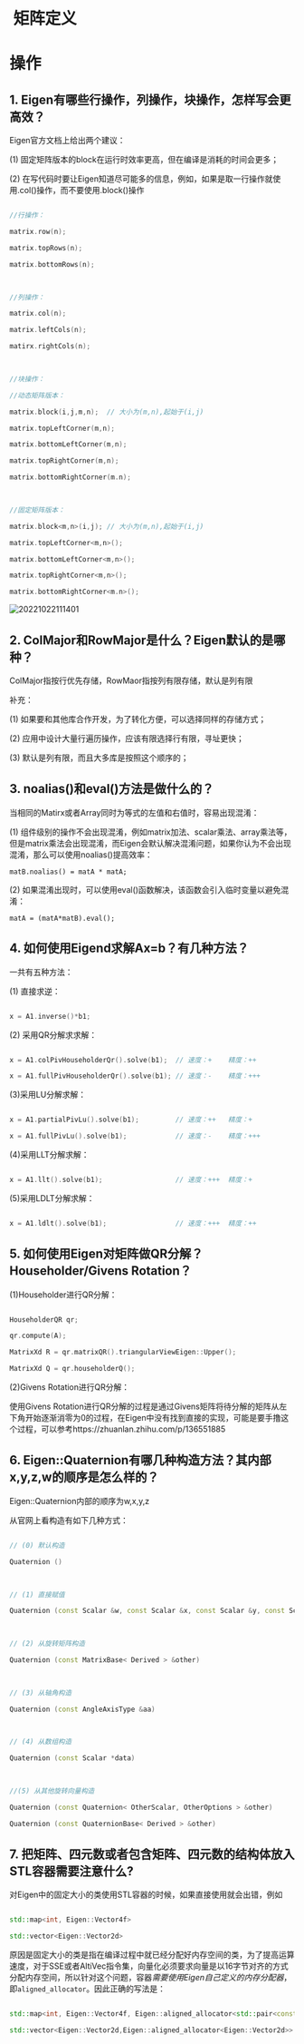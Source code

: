 #  矩阵定义

  
  

# 操作

## 1. Eigen有哪些行操作，列操作，块操作，怎样写会更高效？

  

Eigen官方文档上给出两个建议：

(1) 固定矩阵版本的block在运行时效率更高，但在编译是消耗的时间会更多；

(2) 在写代码时要让Eigen知道尽可能多的信息，例如，如果是取一行操作就使用.col()操作，而不要使用.block()操作

  
  

```c++

//行操作：

matrix.row(n);

matrix.topRows(n);

matrix.bottomRows(n);

  

//列操作：

matrix.col(n);

matrix.leftCols(n);

matirx.rightCols(n);

  

//块操作：

//动态矩阵版本：

matrix.block(i,j,m,n);  // 大小为(m,n),起始于(i,j)

matrix.topLeftCorner(m,n);

matrix.bottomLeftCorner(m,n);

matrix.topRightCorner(m,n);

matrix.bottomRightCorner(m.n);

  

//固定矩阵版本：

matrix.block<m,n>(i,j); // 大小为(m,n),起始于(i,j)

matrix.topLeftCorner<m,n>();

matrix.bottomLeftCorner<m,n>();

matrix.topRightCorner<m,n>();

matrix.bottomRightCorner<m.n>();

```

![20221022111401](https://raw.githubusercontent.com/seaside2mm/github-photos/master/images/20221022111401.png)

  

## 2. ColMajor和RowMajor是什么？Eigen默认的是哪种？

  

ColMajor指按行优先存储，RowMaor指按列有限存储，默认是列有限

补充：

(1) 如果要和其他库合作开发，为了转化方便，可以选择同样的存储方式；

(2) 应用中设计大量行遍历操作，应该有限选择行有限，寻址更快；

(3) 默认是列有限，而且大多库是按照这个顺序的；

  

## 3. noalias()和eval()方法是做什么的？

  

当相同的Matirx或者Array同时为等式的左值和右值时，容易出现混淆：

(1) 组件级别的操作不会出现混淆，例如matrix加法、scalar乘法、array乘法等，但是matrix乘法会出现混淆，而Eigen会默认解决混淆问题，如果你认为不会出现混淆，那么可以使用noalias()提高效率：

```matB.noalias() = matA * matA;```

(2) 如果混淆出现时，可以使用eval()函数解决，该函数会引入临时变量以避免混淆：

```matA = (matA*matB).eval();```

  

## 4. 如何使用Eigend求解Ax=b？有几种方法？

  

一共有五种方法：

(1) 直接求逆：

```c++

x = A1.inverse()*b1;

```

(2) 采用QR分解求求解：

```c++

x = A1.colPivHouseholderQr().solve(b1);  // 速度：+    精度：++

x = A1.fullPivHouseholderQr().solve(b1); // 速度：-    精度：+++

```

(3)采用LU分解求解：

```c++

x = A1.partialPivLu().solve(b1);         // 速度：++   精度：+

x = A1.fullPivLu().solve(b1);            // 速度：-    精度：+++

```

(4)采用LLT分解求解：

```c++

x = A1.llt().solve(b1);                  // 速度：+++  精度：+

```

(5)采用LDLT分解求解：

```c++

x = A1.ldlt().solve(b1);                 // 速度：+++  精度：++

```

## 5. 如何使用Eigen对矩阵做QR分解？Householder/Givens Rotation？

  

(1)Householder进行QR分解：

```c++

HouseholderQR qr;

qr.compute(A);

MatrixXd R = qr.matrixQR().triangularViewEigen::Upper();

MatrixXd Q = qr.householderQ();

```

  

(2)Givens Rotation进行QR分解：

使用Givens Rotation进行QR分解的过程是通过Givens矩阵将待分解的矩阵从左下角开始逐渐消零为0的过程，在Eigen中没有找到直接的实现，可能是要手撸这个过程，可以参考https://zhuanlan.zhihu.com/p/136551885

  

## 6. Eigen::Quaternion有哪几种构造方法？其内部x,y,z,w的顺序是怎么样的？

  

Eigen::Quaternion内部的顺序为w,x,y,z

  

从官网上看构造有如下几种方式：

```c++

// (0) 默认构造

Quaternion ()

  

// (1) 直接赋值

Quaternion (const Scalar &w, const Scalar &x, const Scalar &y, const Scalar &z)

  

// (2) 从旋转矩阵构造

Quaternion (const MatrixBase< Derived > &other)

  

// (3) 从轴角构造

Quaternion (const AngleAxisType &aa)

  

// (4) 从数组构造

Quaternion (const Scalar *data)

  

//(5) 从其他旋转向量构造

Quaternion (const Quaternion< OtherScalar, OtherOptions > &other)

Quaternion (const QuaternionBase< Derived > &other)

```

  

## 7. 把矩阵、四元数或者包含矩阵、四元数的结构体放入STL容器需要注意什么?

  

对Eigen中的固定大小的类使用STL容器的时候，如果直接使用就会出错，例如

```c++

std::map<int, Eigen::Vector4f>

std::vector<Eigen::Vector2d>

```

原因是固定大小的类是指在编译过程中就已经分配好内存空间的类，为了提高运算速度，对于SSE或者AltiVec指令集，向量化必须要求向量是以16字节对齐的方式分配内存空间，所以针对这个问题，容器*需要使用Eigen自己定义的内存分配器*，即`aligned_allocator`。因此正确的写法是：

```c++

std::map<int, Eigen::Vector4f, Eigen::aligned_allocator<std::pair<const int, Eigen::Vector4f>>

std::vector<Eigen::Vector2d,Eigen::aligned_allocator<Eigen::Vector2d>>

```